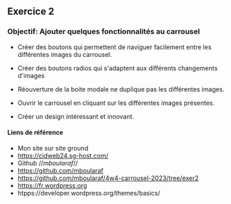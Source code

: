 ## Exercice 2
### Objectif: Ajouter quelques fonctionnalités au carrousel

- Créer des boutons qui permettent de naviguer facilement entre les différentes images du carrousel.
	
- Créer des boutons radios qui s'adaptent aux différents changements d'images
	
- Réouverture de la boite modale ne duplique pas les différentes images.

- Ouvrir le carrousel en cliquant sur les différentes images présentes.

- Créer un design intéressant et innovant.   


#### Liens de référence 
- Mon site sur site ground
- https://cidweb24.sg-host.com/
- Github //*mboularaf*//
- https://github.com/mboularaf
- https://github.com/mboularaf/4w4-carrousel-2023/tree/exer2
- https://fr.wordpress.org
- htpps://developer.wordpress.org/themes/basics/